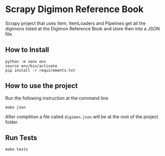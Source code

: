 # Scrapy Digimon Reference Book
Scrapy project that uses Item, ItemLoaders and Pipelines get all the digimons listed at the Digimon Reference Book and store then into a JSON file.

## How to Install
```
python -m venv env
source env/bin/activate
pip install -r requirements.txt
```

## How to use the project
Run the following instruction at the command line
```
make json
```

After complition a file called `digimon.json` will be at the root of the project folder.

## Run Tests
```
make tests
```
